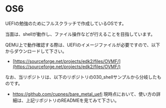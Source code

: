 # OS6
UEFIの勉強のためにフルスクラッチで作成しているOSです。

当面は、shellが動作し、ファイル操作などが行えることを目指しています。

QEMU上で動作確認する際は、UEFIのイメージファイルが必要ですので、以下からダウンロードして下さい。
- [https://sourceforge.net/projects/edk2/files/OVMF/](https://sourceforge.net/projects/edk2/files/OVMF/)

なお、当リポジトリは、以下のリポジトリの030_shellサンプルから分岐したものです。
- https://github.com/cupnes/bare_metal_uefi
現時点において、使い方の詳細は、上記リポジトリのREADMEを見てみて下さい。
